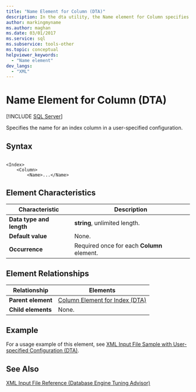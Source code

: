 ```yaml
---
title: "Name Element for Column (DTA)"
description: In the dta utility, the Name element for Column specifies the name for an index column in a user-specified configuration.
author: markingmyname
ms.author: maghan
ms.date: 03/01/2017
ms.service: sql
ms.subservice: tools-other
ms.topic: conceptual
helpviewer_keywords:
  - "Name element"
dev_langs:
  - "XML"
---
```


# Name Element for Column (DTA)

 [!INCLUDE [SQL Server](../../includes/applies-to-version/sqlserver.md)]

Specifies the name for an index column in a user-specified configuration.  
  
## Syntax  
  
```  
  
<Index>  
    <Column>  
        <Name>...</Name>  
```  
  
## Element Characteristics  
  
|Characteristic|Description|  
|--------------------|-----------------|  
|**Data type and length**|**string**, unlimited length.|  
|**Default value**|None.|  
|**Occurrence**|Required once for each **Column** element.|  
  
## Element Relationships  
  
|Relationship|Elements|  
|------------------|--------------|  
|**Parent element**|[Column Element for Index &#40;DTA&#41;](../../tools/dta/column-element-for-index-dta.md)|  
|**Child elements**|None.|  
  
## Example  
 For a usage example of this element, see [XML Input File Sample with User-specified Configuration &#40;DTA&#41;](../../tools/dta/xml-input-file-sample-with-user-specified-configuration-dta.md).  
  
## See Also  
 [XML Input File Reference &#40;Database Engine Tuning Advisor&#41;](../../tools/dta/xml-input-file-reference-database-engine-tuning-advisor.md)  
  
  
